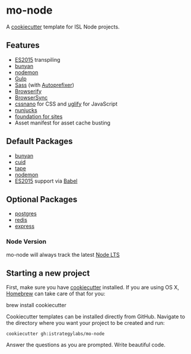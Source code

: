 # mo-node

A [cookiecutter](https://github.com/audreyr/cookiecutter) template for ISL Node projects.

## Features

* [ES2015](http://www.ecma-international.org/ecma-262/6.0/index.html) transpiling
* [bunyan](https://github.com/trentm/node-bunyan)
* [nodemon](https://github.com/remy/nodemon)
* [Gulp](http://gulpjs.com/)
* [Sass](https://github.com/dlmanning/gulp-sass) (with [Autoprefixer](https://autoprefixer.github.io/))
* [Browserify](http://browserify.org/)
* [BrowserSync](http://www.browsersync.io/)
* [cssnano](http://cssnano.co) for CSS and [uglify](https://www.npmjs.com/package/uglify) for JavaScript
* [nunjucks](https://mozilla.github.io/nunjucks/)
* [foundation for sites](https://github.com/zurb/foundation-sites)
* Asset manifest for asset cache busting

## Default Packages

* [bunyan](https://github.com/trentm/node-bunyan)
* [cuid](https://github.com/ericelliott/cuid)
* [tape](https://github.com/substack/tape)
* [nodemon](https://github.com/remy/nodemon)
* [ES2015](http://www.ecma-international.org/ecma-262/6.0/index.html) support via [Babel](https://babeljs.io)

## Optional Packages

* [postgres](https://github.com/brianc/node-postgres)
* [redis](https://github.com/NodeRedis/node_redis)
* [express](http://expressjs.com/)
  
### Node Version
mo-node will always track the latest [Node LTS](https://github.com/nodejs/LTS) 

## Starting a new project

First, make sure you have [cookiecutter](https://github.com/audreyr/cookiecutter) installed. If you are using OS X, [Homebrew](http://brew.sh) can take care of that for you:

  brew install cookiecutter

Cookiecutter templates can be installed directly from GitHub. Navigate to the directory where you want your project to be created and run:

    cookiecutter gh:istrategylabs/mo-node

Answer the questions as you are prompted. Write beautiful code.
